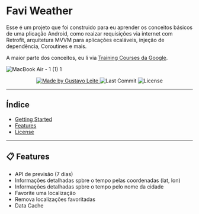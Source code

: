 # Favi Weather

Esse é um projeto que foi construido para eu aprender os conceitos básicos de uma plicação Android, como reaizar requisições via internet com Retrofit, arquitetura MVVM para aplicações ecaláveis, injeção de dependência, Coroutines e mais.

A maior parte dos conceitos, eu li via [Training Courses da Google](https://developer.android.com/courses).

![MacBook Air - 1 (1) 1](https://github.com/censuradho/faviweather/assets/49209628/c219994c-fda9-4e3a-87e3-0b9b84e068f8)

<p align="center">
  <a href="https://github.com/lucasmontano">
    <img alt="Made by Gustavo Leite" src="https://img.shields.io/badge/made%20by-Gustavo%20Leite-brightgreen">
  </a>

  <img alt="Last Commit" src="https://img.shields.io/github/last-commit/censuradho/faviweather">

  <img alt="License" src="https://img.shields.io/badge/license-MIT-%2304D361">
</p>

---

## Índice

<ul>
  <li><a href="#-getting-started">Getting Started</a></li>
  <li><a href="#-features">Features</a></li>
  <li><a href="#-license">License</a></li>
</ul>

---

## 📋 Features

- API de previsão (7 dias)
- Informações detalhadas spbre o tempo pelas coordenadas (lat, lon)
- Informações detalhadas spbre o tempo pelo nome da cidade
- Favorite uma localização
- Remova localizações favoritadas
- Data Cache
